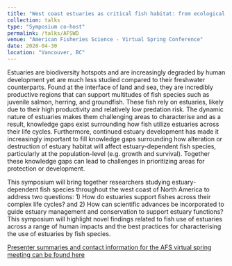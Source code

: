 ```yaml
---
title: "West coast estuaries as critical fish habitat: from ecological complexity to management"
collection: talks
type: "Symposium co-host"
permalink: /talks/AFSWD
venue: "American Fisheries Science - Virtual Spring Conference"
date: 2020-04-30
location: "Vancouver, BC"
---
```


Estuaries are biodiversity hotspots and are increasingly degraded by human development yet are much less studied compared to their freshwater counterparts. 
Found at the interface of land and sea, they are incredibly productive regions that can support multitudes of fish species such as juvenile salmon, herring,
and groundfish. These fish rely on estuaries, likely due to their high productivity and relatively low predation risk. The dynamic nature of estuaries makes 
them challenging areas to characterise and as a result, knowledge gaps exist surrounding how fish utilize estuaries across their life cycles. Furthermore, 
continued estuary development has made it increasingly important to fill knowledge gaps surrounding how alteration or destruction of estuary habitat will 
affect estuary-dependent fish species, particularly at the population-level (e.g. growth and survival). Together these knowledge gaps can lead to challenges 
in prioritizing areas for protection or development. 

This symposium will bring together researchers studying estuary-dependent fish species throughout the west 
coast of North America to address two questions:  1) How do estuaries support fishes across their complex life cycles? and 2) How can scientific advances be 
incorporated to guide estuary management and conservation to support estuary functions? This symposium will highlight novel findings related to fish use of 
estuaries across a range of human impacts and the best practices for characterising the use of estuaries by fish species.

[Presenter summaries and contact information for the AFS virtual spring meeting can be found here](https://fisheries.org/virtual-spring-conference-presentation-schedule/)
